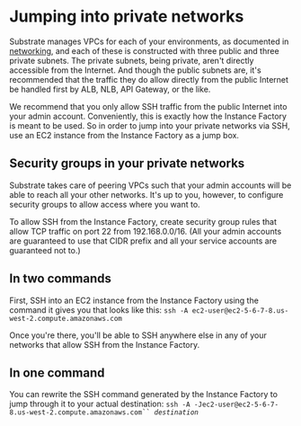 # Jumping into private networks

Substrate manages VPCs for each of your environments, as documented in [networking](networking/), and each of these is constructed with three public and three private subnets. The private subnets, being private, aren't directly accessible from the Internet. And though the public subnets are, it's recommended that the traffic they do allow directly from the public Internet be handled first by ALB, NLB, API Gateway, or the like.

We recommend that you only allow SSH traffic from the public Internet into your admin account. Conveniently, this is exactly how the Instance Factory is meant to be used. So in order to jump into your private networks via SSH, use an EC2 instance from the Instance Factory as a jump box.

## Security groups in your private networks

Substrate takes care of peering VPCs such that your admin accounts will be able to reach all your other networks. It's up to you, however, to configure security groups to allow access where you want to.

To allow SSH from the Instance Factory, create security group rules that allow TCP traffic on port 22 from 192.168.0.0/16. (All your admin accounts are guaranteed to use that CIDR prefix and all your service accounts are guaranteed not to.)

## In two commands

First, SSH into an EC2 instance from the Instance Factory using the command it gives you that looks like this: `ssh -A ec2-user@ec2-5-6-7-8.us-west-2.compute.amazonaws.com`

Once you're there, you'll be able to SSH anywhere else in any of your networks that allow SSH from the Instance Factory.

## In one command

You can rewrite the SSH command generated by the Instance Factory to jump through it to your actual destination: `ssh -A -Jec2-user@ec2-5-6-7-8.us-west-2.compute.amazonaws.com`` `_`destination`_
